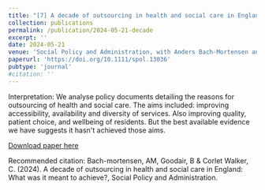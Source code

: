 ```yaml
---
title: "[7] A decade of outsourcing in health and social care in England: What was it meant to achieve?"
collection: publications
permalink: /publication/2024-05-21-decade
excerpt: ''
date: 2024-05-21
venue: 'Social Policy and Administration, with Anders Bach-Mortensen and Christine Corlet Walker'
paperurl: 'https://doi.org/10.1111/spol.13036'
pubtype: 'journal'
#citation: ''
---
```

Interpretation: We analyse policy documents detailing the reasons for outsourcing of health and social care. The aims included: improving accessibility, availability and diversity of services. Also improving quality, patient choice, and wellbeing of residents. But the best available evidence we have suggests it hasn't achieved those aims.

[Download paper here](https://doi.org/10.1111/spol.13036)


Recommended citation: Bach-mortensen, AM, Goodair, B & Corlet Walker, C. (2024). A decade of outsourcing in health and social care in England: What was it meant to achieve?, Social Policy and Administration.


